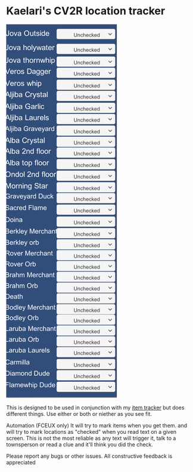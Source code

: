 # Kaelari's CV2R location tracker

![](https://raw.githubusercontent.com/kaelari/locationtracker/master/locationtracker.png)

This is designed to be used in conjunction with my [item tracker](https://github.com/kaelari/cv2autotracker) but does different things. Use either or both or niether as you see fit.

Automation (FCEUX only)
It will try to mark items when you get them. and will try to mark locations as "checked" when you read text on a given screen. This is not the most reliable as any text will trigger it, talk to a townsperson or read a clue and it'll think you did the check. 

Please report any bugs or other issues. All constructive feedback is appreciated



